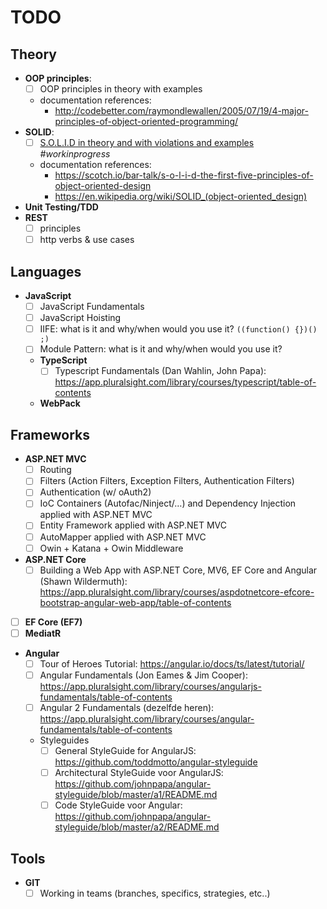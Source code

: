 # TODO

## Theory
 - **OOP principles**: 
   - [ ] OOP principles in theory with examples
   - documentation references: 
     - http://codebetter.com/raymondlewallen/2005/07/19/4-major-principles-of-object-oriented-programming/
 - **SOLID**: 
   - [ ] [S.O.L.I.D in theory and with violations and examples](https://github.com/learnasyougo/S.O.L.I.D) *#workinprogress*
   - documentation references: 
       - https://scotch.io/bar-talk/s-o-l-i-d-the-first-five-principles-of-object-oriented-design
       - https://en.wikipedia.org/wiki/SOLID_(object-oriented_design)
 - **Unit Testing/TDD**
 - **REST**
   - [ ] principles
   - [ ] http verbs & use cases
 
## Languages
 - **JavaScript**
   - [ ] JavaScript Fundamentals 
   - [ ] JavaScript Hoisting
   - [ ] IIFE: what is it and why/when would you use it? `((function() {})() ;)` 
   - [ ] Module Pattern: what is it and why/when would you use it?
   - **TypeScript**
     - [ ] Typescript Fundamentals (Dan Wahlin, John Papa): https://app.pluralsight.com/library/courses/typescript/table-of-contents
   - **WebPack**
   
## Frameworks
 - **ASP.NET MVC**
   - [ ] Routing
   - [ ] Filters (Action Filters, Exception Filters, Authentication Filters)
   - [ ] Authentication (w/ oAuth2)
   - [ ] IoC Containers (Autofac/Ninject/…) and Dependency Injection applied with ASP.NET MVC
   - [ ] Entity Framework applied with ASP.NET MVC
   - [ ] AutoMapper applied with ASP.NET MVC
   - [ ] Owin + Katana + Owin Middleware
 - **ASP.NET Core**
   - [ ] Building a Web App with ASP.NET Core, MV6, EF Core and Angular (Shawn Wildermuth): https://app.pluralsight.com/library/courses/aspdotnetcore-efcore-bootstrap-angular-web-app/table-of-contents
 - [ ] **EF Core (EF7)**
 - [ ] **MediatR**
 - **Angular**
   - [ ] Tour of Heroes Tutorial: https://angular.io/docs/ts/latest/tutorial/
   - [ ] Angular Fundamentals (Jon Eames & Jim Cooper): https://app.pluralsight.com/library/courses/angularjs-fundamentals/table-of-contents
   - [ ] Angular 2 Fundamentals (dezelfde heren): https://app.pluralsight.com/library/courses/angular-fundamentals/table-of-contents
   - Styleguides
     - [ ] General StyleGuide for AngularJS: https://github.com/toddmotto/angular-styleguide
     - [ ] Architectural StyleGuide voor AngularJS: https://github.com/johnpapa/angular-styleguide/blob/master/a1/README.md
     - [ ] Code StyleGuide voor Angular: https://github.com/johnpapa/angular-styleguide/blob/master/a2/README.md

## Tools
 - **GIT**
   - [ ] Working in teams (branches, specifics, strategies, etc..)
